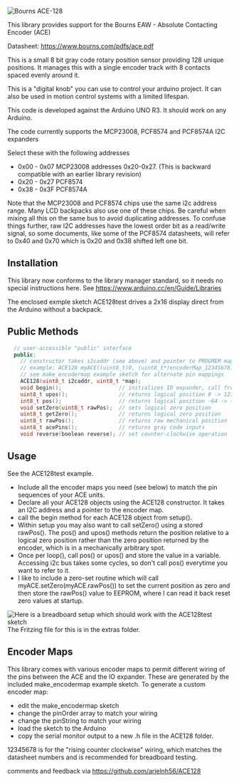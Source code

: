![Bourns ACE-128](http://www.bourns.com/images/Products/encoders/dataprodline_sensors_controls_enc_contact.jpg)

This library provides support for the Bourns EAW - Absolute Contacting Encoder (ACE) 

Datasheet: https://www.bourns.com/pdfs/ace.pdf

This is a small 8 bit gray code rotary position sensor providing 128 unique positions. It manages this with a single encoder track with 8 contacts spaced evenly around it.  

This is a "digital knob" you can use to control your arduino project. It can
also be used in motion control systems with a limited lifespan.

This code is developed against the Arduino UNO R3. It should work on any Arduino. 

The code currently supports the MCP23008, PCF8574 and PCF8574A I2C expanders

Select these with the following addresses

* 0x00 - 0x07 MCP23008 addresses 0x20-0x27. (This is backward compatible with an earlier library revision)
* 0x20 - 0x27 PCF8574
* 0x38 - 0x3F PCF8574A

Note that the MCP23008 and PCF8574 chips use the same i2c address range. Many LCD backpacks also use one of these chips. Be careful when mixing all this on the same bus to avoid duplicating addresses. To confuse things further, raw I2C addresses have the lowest order bit as a read/write signal, so some documents, like some of the PCF8574 datasheets, will refer to 0x40 and 0x70 which is 0x20 and 0x38 shifted left one bit.

Installation
--------------------------------------------------------------------------------

This library now conforms to the library manager standard, so it needs no special instructions here. See https://www.arduino.cc/en/Guide/Libraries

The enclosed exmple sketch ACE128test drives a 2x16 display direct from the Arduino without a backpack.

Public Methods
--------------------------------------------------------------------------------
```c++
  // user-accessible "public" interface
  public:
    // constructor takes i2caddr (see above) and pointer to PROGMEM map table
    // example: ACE128 myACE((uint8_t)0, (uint8_t*)encoderMap_12345678);
    // see make_encodermap example sketch for alternate pin mappings 
    ACE128(uint8_t i2caddr, uint8_t *map); 
    void begin();                  // initializes IO expander, call from setup()
    uint8_t upos();                // returns logical position 0 -> 127
    int8_t pos();                  // returns logical position -64 -> +63
    void setZero(uint8_t rawPos);  // sets logical zero position
    uint8_t getZero();             // returns logical zero position
    uint8_t rawPos();              // returns raw mechanical position
    uint8_t acePins();             // returns gray code inputs
    void reverse(boolean reverse); // set counter-clockwise operation
```

Usage
--------------------------------------------------------------------------------
See the ACE128test example. 
* Include all the encoder maps you need (see below) to match the pin sequences
of your ACE units. 
* Declare all your ACE128 objects using the ACE128 constructor. It takes an I2C address and a pointer to the encoder map.
* call the begin method for each ACE128 object from setup().
* Within setup you may also want to call setZero() using a stored rawPos(). The
pos() and upos() methods return the position relative to a logical zero
position rather than the zero position returned by the encoder, which is in a
mechanically arbitrary spot.
* Once per loop(), call pos() or upos() and store the value in a variable. Accessing i2c bus takes some cycles, so don't call pos() everytime you want to
refer to it. 
* I like to include a zero-set routine which will call 
    myACE.setZero(myACE.rawPos())
to set the current position as zero and then store the rawPos() value to EEPROM,
where I can read it back reset zero values at startup. 

![Here is a breadboard setup which should work with the ACE128test sketch](https://github.com/arielnh56/ACE128/extras/ace128test.jpg)
The Fritzing file for this is in the extras folder.

Encoder Maps
--------------------------------------------------------------------------------

This library comes with various encoder maps to permit different wiring of the pins
between the ACE and the IO expander. These are generated by the included make_encodermap example sketch. To generate a custom encoder map:
* edit the make_encodermap sketch
* change the pinOrder array to match your wiring
* change the pinString to match your wiring
* load the sketch to the Arduino
* copy the serial monitor output to a new .h file in the ACE128 folder.  

12345678 is for the "rising counter clockwise" wiring, which matches the datasheet
numbers and is recommended for breadboard testing. 

comments and feedback via https://github.com/arielnh56/ACE128


